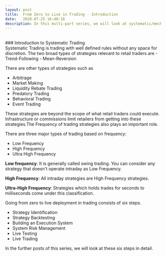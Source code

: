 ```yaml
---
layout: post
title:  From Zero to Live in Trading - Introduction
date:   2020-07-25 16:40:16
description: In this multi-part series, we will look at systematic/mechanical trading strategies, how to go from scratch to live deployment step by step.
---
```


<br>
### Introduction to Systematic Trading
<br>
Systematic Trading is trading with well defined rules without any space for discretion.  The two broad types of strategies relevant to retail traders are
- Trend-Following
- Mean-Reversion

There are other types of strategies such as
- Arbitrage
- Market Making
- Liquidity Rebate Trading
- Predatory Trading
- Behavioral Trading
- Event Trading

These strategies are beyond the scope of what retail traders could execute. Infrastructure or commissions limit retailers from getting into these strategies.The Frequency of trading strategies also plays an important role.

There are three major types of trading based on frequency:
- Low Frequency
- High Frequency
- Ultra High Frequency

**Low frequency**:
It is generally called swing trading. You can consider any strategy that doesn't operate intraday as Low Frequency.

**High Frequency**:
All intraday strategies are High Frequency strategies.

**Ultra-High Frequency**:
Strategies which holds trades for seconds to milliseconds come under this classification.

Going from zero to live deployment in trading consists of six steps.
- Strategy Identification
- Strategy Backtesting
- Building an Execution System
- System Risk Management
- Live Testing
- Live Trading

In the further posts of this series, we will look at these six steps in detail.
